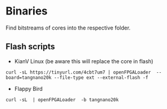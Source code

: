 # Binaries

Find bitstreams of cores into the respective folder.



## Flash scripts

* KianV Linux  (be aware this will replace the core in flash)

```
curl -sL https://tinyurl.com/4cbt7um7 | openFPGALoader  --board=tangnano20k --file-type ext --external-flash -f
```

* Flappy Bird

```
curl -sL  | openFPGALoader  -b tangnano20k 
```



